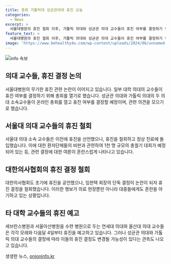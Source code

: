 ```yaml
---
title: 총회 가톨릭대 성균관의대 휴진 오늘
categories:
  - News
excerpt: >
  서울대병원의 휴진 철회 이후, 가톨릭 의대와 성균관 의대 교수들이 휴진 여부를 결정하기 위해 오늘(25일) 총회를 열었습니다. 이에 따라 대한의사협회의 휴진 결정에도 영향을 미칠 전망이며, 다른 의대 교수들의 결정도 변경될 가능성이 있다는 관측이 나오고 있습니다. 이러한 상황에서 환자단체들의 비판과 관련하여 의견이 모아지고 있는 상황입니다. (단문)
feature_text: >
  서울대병원의 휴진 철회 이후, 가톨릭 의대와 성균관 의대 교수들이 휴진 여부를 결정하기 위해 오늘(25일) 총회를 열었습니다. 이에 따라 대한의사협회의 휴진 결정에도 영향을 미칠 전망이며, 다른 의대 교수들의 결정도 변경될 가능성이 있다는 관측이 나오고 있습니다. 이러한 상황에서 환자단체들의 비판과 관련하여 의견이 모아지고 있는 상황입니다. (단문)
image: 'https://www.behealthy4u.com/wp-content/uploads/2024/06/unnamed-file.png'
---
```


<p><img src="https://www.behealthy4u.com/wp-content/uploads/2024/06/unnamed-file.png" alt="info 속보" /></p>

<h2 data-ke-size="size26">의대 교수들, 휴진 결정 논의</h2>

<p data-ke-size="size16">서울대병원의 무기한 휴진 관련 논란이 이어지고 있습니다. 일부 대학 의대의 교수들이 휴진 여부를 결정하기 위해 총회를 열기로 했습니다. 성균관 의대와 가톨릭 의대의 두 의대 소속교수들이 온라인 총회를 열고 휴진 여부를 결정할 예정이며, 관련 의견을 모으기로 했습니다.</p>

<h2 data-ke-size="size26">서울대 의대 교수들의 휴진 철회</h2>

<p data-ke-size="size16">서울대 의대 소속 교수들은 이전에 휴진을 선언했으나, 휴진을 철회하고 정상 진료에 돌입했습니다. 이에 대한 환자단체들의 비판과 관련하여 1천 명 규모의 총궐기 대회가 예정되어 있는 등, 관련 결정에 대한 여론이 혼란스럽게 나타나고 있습니다.</p>

<h2 data-ke-size="size26">대한의사협회의 휴진 결정 철회</h2>

<p data-ke-size="size16">대한의사협회도 초기에 휴진을 공언했으나, 임현택 회장의 단독 결정이 논란이 되자 휴진 결정을 철회했습니다. 이러한 행보가 의료 현장뿐만 아니라 대중들에게도 혼란을 야기하고 있는 상황입니다.</p>

<h2 data-ke-size="size26">타 대학 교수들의 휴진 예고</h2>

<p data-ke-size="size16">세브란스병원과 서울아산병원을 수련 병원으로 두는 연세대 의대와 울산대 의대 교수들은 각각 모레와 다음달 4일부터 휴진을 예고하고 있습니다. 그러나 성균관 의대와 가톨릭 의대 교수들의 결정에 따라 이들의 휴진 결정도 변경될 가능성이 있다는 관측도 나오고 있습니다.</p>
생생한 뉴스, <a href="https://onioninfo.kr" rel="dofollow">onioninfo.kr</a>


